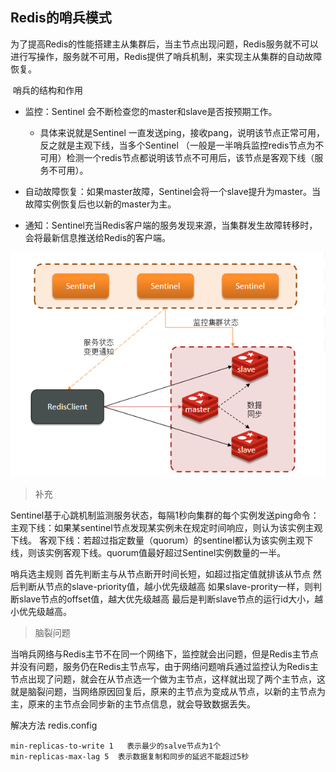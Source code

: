## Redis的哨兵模式

​	为了提高Redis的性能搭建主从集群后，当主节点出现问题，Redis服务就不可以进行写操作，服务就不可用，Redis提供了哨兵机制，来实现主从集群的自动故障恢复。	

​	哨兵的结构和作用

* 监控：Sentinel 会不断检查您的master和slave是否按预期工作。
  * 具体来说就是Sentinel 一直发送ping，接收pang，说明该节点正常可用，反之就是主观下线，当多个Sentinel （一般是一半哨兵监控redis节点为不可用）检测一个redis节点都说明该节点不可用后，该节点是客观下线（服务不可用）。

* 自动故障恢复：如果master故障，Sentinel会将一个slave提升为master。当故障实例恢复后也以新的master为主。
* 通知：Sentinel充当Redis客户端的服务发现来源，当集群发生故障转移时，会将最新信息推送给Redis的客户端。

![image-20241208170322910](images/Redis的哨兵模式.assets/image-20241208170322910.png)

>  补充

Sentinel基于心跳机制监测服务状态，每隔1秒向集群的每个实例发送ping命令：
主观下线：如果某sentinel节点发现某实例未在规定时间响应，则认为该实例主观下线。
客观下线：若超过指定数量（quorum）的sentinel都认为该实例主观下线，则该实例客观下线。quorum值最好超过Sentinel实例数量的一半。

哨兵选主规则
首先判断主与从节点断开时间长短，如超过指定值就排该从节点
然后判断从节点的slave-priority值，越小优先级越高
如果slave-prority一样，则判断slave节点的offset值，越大优先级越高
最后是判断slave节点的运行id大小，越小优先级越高。

> 脑裂问题

当哨兵网络与Redis主节不在同一个网络下，监控就会出问题，但是Redis主节点并没有问题，服务仍在Redis主节点写，由于网络问题哨兵通过监控认为Redis主节点出现了问题，就会在从节点选一个做为主节点，这样就出现了两个主节点，这就是脑裂问题，当网络原因回复后，原来的主节点为变成从节点，以新的主节点为主，原来的主节点会同步新的主节点信息，就会导致数据丢失。

解决方法 redis.config

```shell
min-replicas-to-write 1   表示最少的salve节点为1个
min-replicas-max-lag 5  表示数据复制和同步的延迟不能超过5秒
```

